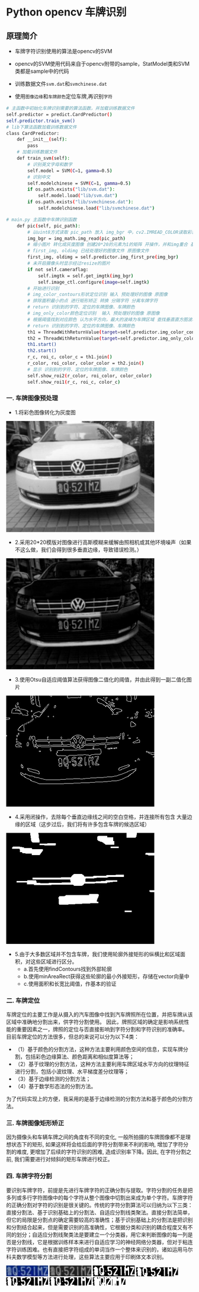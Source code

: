 # Python opencv 车牌识别

## 原理简介

* 车牌字符识别使用的算法是opencv的SVM

* opencv的SVM使用代码来自于opencv附带的sample，StatModel类和SVM类都是sample中的代码

* 训练数据文件`svm.dat`和`svmchinese.dat`

* 使用`图像边缘`和`车牌颜色`定位车牌,再识别`字符`

```bash
# 主函数中初始化车牌识别需要的算法函数，并加载训练数据文件
self.predictor = predict.CardPredictor()
self.predictor.train_svm()
# lib下算法函数加载训练数据文件
class CardPredictor:
    def __init__(self):
        pass
    # 加载训练数据文件
    def train_svm(self):
        # 识别英文字母和数字
        self.model = SVM(C=1, gamma=0.5)
        # 识别中文
        self.modelchinese = SVM(C=1, gamma=0.5)
        if os.path.exists("lib/svm.dat"):
            self.model.load("lib/svm.dat")
        if os.path.exists("lib/svmchinese.dat"):
            self.modelchinese.load("lib/svmchinese.dat")

```

```bash
# main.py 主函数中车牌识别函数
    def pic(self, pic_path):
        # 以uint8方式读取 pic_path 放入 img_bgr 中，cv2.IMREAD_COLOR读取彩色照片
        img_bgr = img_math.img_read(pic_path)
        # 缩小图片 转化成灰度图像 创建20*20的元素为1的矩阵 开操作，并和img重合 基于OTSU的二值化处理 找到图像边缘
        # first_img, oldimg 已经处理好的图像文件 原图像文件
        first_img, oldimg = self.predictor.img_first_pre(img_bgr)
        # 未开启摄像头时显示经过resize的图片
        if not self.cameraflag:
            self.imgtk = self.get_imgtk(img_bgr)
            self.image_ctl.configure(image=self.imgtk)
        # 开始进行识别
        # img_color_contours形状定位识别 输入 预处理好的图像 原图像 
        # 排除面积最小的点 进行矩形矫正 转换 分隔字符 分离车牌字符 
        # return 识别到的字符、定位的车牌图像、车牌颜色
        # img_only_color颜色定位识别  输入 预处理好的图像 原图像 
        # 根据阈值找到对应颜色 认为水平方向，最大的波峰为车牌区域 查找垂直直方图波峰 去掉车牌上下边缘1个像素，避免白边影响阈值判断 分隔字符 分离车牌字符 
        # return 识别到的字符、定位的车牌图像、车牌颜色
        th1 = ThreadWithReturnValue(target=self.predictor.img_color_contours, args=(first_img, oldimg))
        th2 = ThreadWithReturnValue(target=self.predictor.img_only_color, args=(oldimg, oldimg, first_img))
        th1.start()
        th2.start()
        r_c, roi_c, color_c = th1.join()
        r_color, roi_color, color_color = th2.join()
        # 显示 识别到的字符、定位的车牌图像、车牌颜色
        self.show_roi2(r_color, roi_color, color_color)
        self.show_roi1(r_c, roi_c, color_c)
```

### 一. 车牌图像预处理
* 1.将彩色图像转化为灰度图

![img_gray](/pic/img_pre/img_gray.jpg)

* 2.采用20*20模版对图像进行高斯模糊来缓解由照相机或其他环境噪声（如果不这么做，我们会得到很多垂直边缘，导致错误检测。）

![img_opening](/pic/img_pre/img_opening.jpg)

* 3.使用Otsu自适应阈值算法获得图像二值化的阈值，并由此得到一副二值化图片

![img_edge](/pic/img_pre/img_edge.jpg)

* 4.采用闭操作，去除每个垂直边缘线之间的空白空格，并连接所有包含 大量边缘的区域（这步过后，我们将有许多包含车牌的候选区域）

![img_contours](/pic/img_pre/img_contours.jpg)

* 5.由于大多数区域并不包含车牌，我们使用轮廓外接矩形的纵横比和区域面积，对这些区域进行区分。
    * a.首先使用findContours找到外部轮廓
    * b.使用minAreaRect获得这些轮廓的最小外接矩形，存储在vector向量中
    * c.使用面积和长宽比阈值，作基本的验证


### 二. 车牌定位
  车牌定位的主要工作是从摄入的汽车图像中找到汽车牌照所在位置，并把车牌从该区域中准确地分割出来，供字符分割使用。
因此，牌照区域的确定是影响系统性能的重要因素之一，牌照的定位与否直接影响到字符分割和字符识别的准确率。
目前车牌定位的方法很多，但总的来说可以分为以下4类：
* （1）基于颜色的分割方法，这种方法主要利用颜色空间的信息，实现车牌分割，包括彩色边缘算法、颜色距离和相似度算法等；
* （2）基于纹理的分割方法，这种方法主要利用车牌区域水平方向的纹理特征进行分割，包括小波纹理、水平梯度差分纹理等；
* （3）基于边缘检测的分割方法；
* （4）基于数学形态法的分割方法。 

为了代码实现上的方便，我采用的是基于边缘检测的分割方法和基于颜色的分割方法。

### 三. 车牌图像矩形矫正

因为摄像头和车辆车牌之间的角度有不同的变化, 一般所拍摄的车牌图像都不是理想状态下的矩形, 如果这样将会给后面的字符分割带来不利的影响, 增加了字符分割的难度, 更增加了后续的字符识别的困难, 造成识别率下降。因此, 在字符分割之前, 我们需要进行对倾斜的矩形车牌进行校正。

### 四. 车牌字符分割

要识别车牌字符，前提是先进行车牌字符的正确分割与提取。字符分割的任务是把多列或多行字符图像中的每个字符从整个图像中切割出来成为单个字符。车牌字符的正确分割对字符的识别是很关键的。传统的字符分割算法可以归纳为以下三类：直接分割法、基于识别基础上的分割法、自适应分割线类聚法。直接分割法简单，但它的局限是分割点的确定需要较高的准确性；基于识别基础上的分割法是把识别和分割结合起来，但是需要识别的高准确性，它根据分类和识别的耦合程度又有不同的划分；自适应分割线聚类法是要建立一个分类器，用它来判断图像的每一列是否是分割线，它是根据训练样本来进行自适应学习的神经网络分类器，但对于粘连字符训练困难。也有直接把字符组成的单词当作一个整体来识别的，诸如运用马尔科夫数学模型等方法进行处理，这些算法主要应用于印刷体文本识别。

![img_card](/pic/img_card/card_img.jpg)
![img_card](/pic/img_card/card_gray_img.jpg)
![img_card](/pic/img_card/card_gray_img3.jpg)
![img_card](/pic/img_card/card_gray_img4.jpg)
![img_card](/pic/img_card/card_gray_img5.jpg)
![img_card](/pic/img_card/card_gray_img6.jpg)
![img_card](/pic/img_card/part_cards0.jpg) ![img_card](/pic/img_card/part_cards1.jpg) ![img_card](/pic/img_card/part_cards3.jpg) ![img_card](/pic/img_card/part_cards4.jpg) ![img_card](/pic/img_card/part_cards5.jpg) ![img_card](/pic/img_card/part_cards6.jpg)
